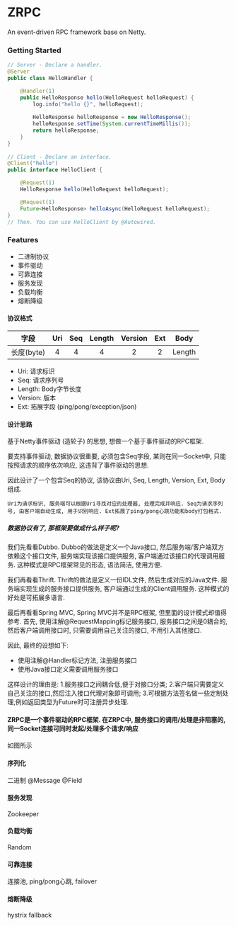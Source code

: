 # ZRPC

An event-driven RPC framework base on Netty.


### Getting Started

```java
// Server - Declare a handler.
@Server
public class HelloHandler {

    @Handler(1)
    public HelloResponse hello(HelloRequest helloRequest) {
        log.info("hello {}", helloRequest);
        
        HelloResponse helloResponse = new HelloResponse();
        helloResponse.setTime(System.currentTimeMillis());
        return helloResponse;
    }
}
    
// Client - Declare an interface.
@Client("hello")
public interface HelloClient {

    @Request(1)
    HelloResponse hello(HelloRequest helloRequest);

    @Request(1)
    Future<HelloResponse> helloAsync(HelloRequest helloRequest);
}
// Then. You can use HelloClient by @Autowired.
```


### Features

- 二进制协议
- 事件驱动
- 可靠连接
- 服务发现
- 负载均衡
- 熔断降级


#### 协议格式

| 字段 | Uri | Seq | Length | Version | Ext | Body |
| :--: | :--: | :--: | :--: | :--: | :--: | :--: |
| 长度(byte) | 4 | 4 | 4 | 2 | 2 | Length |

- Uri: 请求标识
- Seq: 请求序列号
- Length: Body字节长度
- Version: 版本
- Ext: 拓展字段 (ping/pong/exception/json)

#### 设计思路

基于Netty事件驱动 (造轮子) 的思想, 想做一个基于事件驱动的RPC框架. 

要支持事件驱动, 数据协议很重要, 必须包含Seq字段, 某则在同一Socket中, 只能按照请求的顺序依次响应, 这违背了事件驱动的思想.

因此设计了一个包含Seq的协议, 该协议由Uri, Seq, Length, Version, Ext, Body组成. 

`Uri为请求标识, 服务端可以根据Uri寻找对应的处理器, 处理完成并响应. Seq为请求序列号, 由客户端自动生成, 用于识别响应. Ext拓展了ping/pong心跳功能和body打包格式.`

##### 数据协议有了, 那框架要做成什么样子呢?

我们先看看Dubbo. Dubbo的做法是定义一个Java接口, 然后服务端/客户端双方依赖这个接口文件, 服务端实现该接口提供服务, 客户端通过该接口的代理调用服务. 这种模式是RPC框架常见的形态, 语法简洁, 使用方便.

我们再看看Thrift. Thrift的做法是定义一份IDL文件, 然后生成对应的Java文件. 服务端实现生成的服务接口提供服务, 客户端通过生成的Client调用服务. 这种模式的好处是可拓展多语言.

最后再看看Spring MVC, Spring MVC并不是RPC框架, 但里面的设计模式却值得参考. 首先, 使用注解@RequestMapping标记服务接口, 服务接口之间是0耦合的, 然后客户端调用接口时, 只需要调用自己关注的接口, 不用引入其他接口.

因此, 最终的设想如下:

- 使用注解@Handler标记方法, 注册服务接口
- 使用Java接口定义需要调用服务接口

这样设计的理由是: 1.服务接口之间耦合低,便于对接口分类; 2.客户端只需要定义自己关注的接口,然后注入接口代理对象即可调用; 3.可根据方法签名做一些定制处理,例如返回类型为Future时可注册异步处理.


#### ZRPC是一个事件驱动的RPC框架. 在ZRPC中, 服务接口的调用/处理是非阻塞的, 同一Socket连接可同时发起/处理多个请求/响应

如图所示

#### 序列化

二进制 @Message @Field

#### 服务发现

Zookeeper

#### 负载均衡

Random

#### 可靠连接

连接池, ping/pong心跳, failover

#### 熔断降级

hystrix fallback



